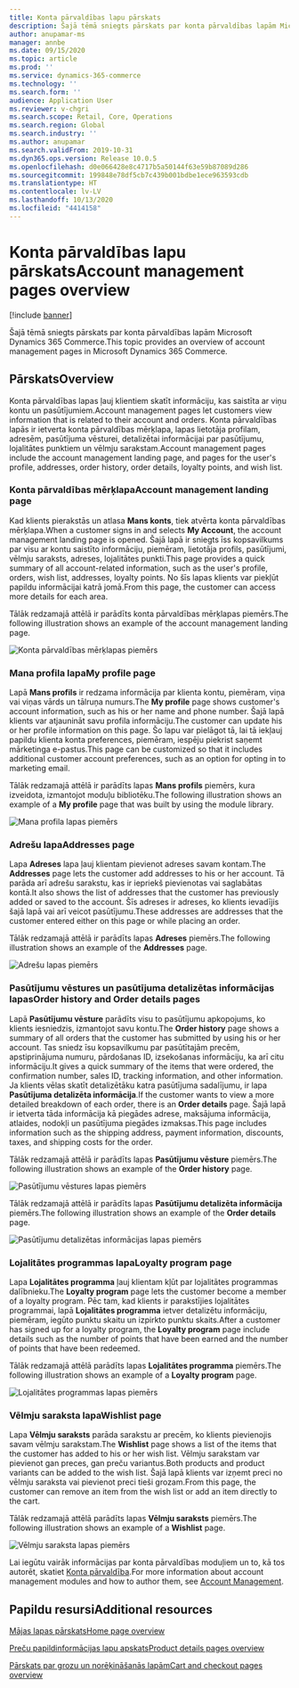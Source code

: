 ```yaml
---
title: Konta pārvaldības lapu pārskats
description: Šajā tēmā sniegts pārskats par konta pārvaldības lapām Microsoft Dynamics 365 Commerce.
author: anupamar-ms
manager: annbe
ms.date: 09/15/2020
ms.topic: article
ms.prod: ''
ms.service: dynamics-365-commerce
ms.technology: ''
ms.search.form: ''
audience: Application User
ms.reviewer: v-chgri
ms.search.scope: Retail, Core, Operations
ms.search.region: Global
ms.search.industry: ''
ms.author: anupamar
ms.search.validFrom: 2019-10-31
ms.dyn365.ops.version: Release 10.0.5
ms.openlocfilehash: d0e066428e8c4717b5a50144f63e59b87089d286
ms.sourcegitcommit: 199848e78df5cb7c439b001bdbe1ece963593cdb
ms.translationtype: HT
ms.contentlocale: lv-LV
ms.lasthandoff: 10/13/2020
ms.locfileid: "4414158"
---
```

# <a name="account-management-pages-overview"></a><span data-ttu-id="9a1c6-103">Konta pārvaldības lapu pārskats</span><span class="sxs-lookup"><span data-stu-id="9a1c6-103">Account management pages overview</span></span>

[!include [banner](includes/banner.md)]

<span data-ttu-id="9a1c6-104">Šajā tēmā sniegts pārskats par konta pārvaldības lapām Microsoft Dynamics 365 Commerce.</span><span class="sxs-lookup"><span data-stu-id="9a1c6-104">This topic provides an overview of account management pages in Microsoft Dynamics 365 Commerce.</span></span>

## <a name="overview"></a><span data-ttu-id="9a1c6-105">Pārskats</span><span class="sxs-lookup"><span data-stu-id="9a1c6-105">Overview</span></span>

<span data-ttu-id="9a1c6-106">Konta pārvaldības lapas ļauj klientiem skatīt informāciju, kas saistīta ar viņu kontu un pasūtījumiem.</span><span class="sxs-lookup"><span data-stu-id="9a1c6-106">Account management pages let customers view information that is related to their account and orders.</span></span> <span data-ttu-id="9a1c6-107">Konta pārvaldības lapās ir ietverta konta pārvaldības mērķlapa, lapas lietotāja profilam, adresēm, pasūtījuma vēsturei, detalizētai informācijai par pasūtījumu, lojalitātes punktiem un vēlmju sarakstam.</span><span class="sxs-lookup"><span data-stu-id="9a1c6-107">Account management pages include the account management landing page, and pages for the user's profile, addresses, order history, order details, loyalty points, and wish list.</span></span>

### <a name="account-management-landing-page"></a><span data-ttu-id="9a1c6-108">Konta pārvaldības mērķlapa</span><span class="sxs-lookup"><span data-stu-id="9a1c6-108">Account management landing page</span></span>

<span data-ttu-id="9a1c6-109">Kad klients pierakstās un atlasa **Mans konts**, tiek atvērta konta pārvaldības mērķlapa.</span><span class="sxs-lookup"><span data-stu-id="9a1c6-109">When a customer signs in and selects **My Account**, the account management landing page is opened.</span></span> <span data-ttu-id="9a1c6-110">Šajā lapā ir sniegts īss kopsavilkums par visu ar kontu saistīto informāciju, piemēram, lietotāja profils, pasūtījumi, vēlmju saraksts, adreses, lojalitātes punkti.</span><span class="sxs-lookup"><span data-stu-id="9a1c6-110">This page provides a quick summary of all account-related information, such as the user's profile, orders, wish list, addresses, loyalty points.</span></span> <span data-ttu-id="9a1c6-111">No šīs lapas klients var piekļūt papildu informācijai katrā jomā.</span><span class="sxs-lookup"><span data-stu-id="9a1c6-111">From this page, the customer can access more details for each area.</span></span>

<span data-ttu-id="9a1c6-112">Tālāk redzamajā attēlā ir parādīts konta pārvaldības mērķlapas piemērs.</span><span class="sxs-lookup"><span data-stu-id="9a1c6-112">The following illustration shows an example of the account management landing page.</span></span>

![Konta pārvaldības mērķlapas piemērs](./media/Account-Management.PNG)

### <a name="my-profile-page"></a><span data-ttu-id="9a1c6-114">Mana profila lapa</span><span class="sxs-lookup"><span data-stu-id="9a1c6-114">My profile page</span></span>

<span data-ttu-id="9a1c6-115">Lapā **Mans profils** ir redzama informācija par klienta kontu, piemēram, viņa vai viņas vārds un tālruņa numurs.</span><span class="sxs-lookup"><span data-stu-id="9a1c6-115">The **My profile** page shows customer's account information, such as his or her name and phone number.</span></span> <span data-ttu-id="9a1c6-116">Šajā lapā klients var atjaunināt savu profila informāciju.</span><span class="sxs-lookup"><span data-stu-id="9a1c6-116">The customer can update his or her profile information on this page.</span></span> <span data-ttu-id="9a1c6-117">Šo lapu var pielāgot tā, lai tā iekļauj papildu klienta konta preferences, piemēram, iespēju piekrist saņemt mārketinga e-pastus.</span><span class="sxs-lookup"><span data-stu-id="9a1c6-117">This page can be customized so that it includes additional customer account preferences, such as an option for opting in to marketing email.</span></span>

<span data-ttu-id="9a1c6-118">Tālāk redzamajā attēlā ir parādīts lapas **Mans profils** piemērs, kura izveidota, izmantojot moduļu bibliotēku.</span><span class="sxs-lookup"><span data-stu-id="9a1c6-118">The following illustration shows an example of a **My profile** page that was built by using the module library.</span></span>

![Mana profila lapas piemērs](./media/Account-Management-MyProfile.PNG)

### <a name="addresses-page"></a><span data-ttu-id="9a1c6-120">Adrešu lapa</span><span class="sxs-lookup"><span data-stu-id="9a1c6-120">Addresses page</span></span>

<span data-ttu-id="9a1c6-121">Lapa **Adreses** lapa ļauj klientam pievienot adreses savam kontam.</span><span class="sxs-lookup"><span data-stu-id="9a1c6-121">The **Addresses** page lets the customer add addresses to his or her account.</span></span> <span data-ttu-id="9a1c6-122">Tā parāda arī adrešu sarakstu, kas ir iepriekš pievienotas vai saglabātas kontā.</span><span class="sxs-lookup"><span data-stu-id="9a1c6-122">It also shows the list of addresses that the customer has previously added or saved to the account.</span></span> <span data-ttu-id="9a1c6-123">Šīs adreses ir adreses, ko klients ievadījis šajā lapā vai arī veicot pasūtījumu.</span><span class="sxs-lookup"><span data-stu-id="9a1c6-123">These addresses are addresses that the customer entered either on this page or while placing an order.</span></span>

<span data-ttu-id="9a1c6-124">Tālāk redzamajā attēlā ir parādīts lapas **Adreses** piemērs.</span><span class="sxs-lookup"><span data-stu-id="9a1c6-124">The following illustration shows an example of the **Addresses** page.</span></span>

![Adrešu lapas piemērs](./media/Account-Management-Address.png)

### <a name="order-history-and-order-details-pages"></a><span data-ttu-id="9a1c6-126">Pasūtījumu vēstures un pasūtījuma detalizētas informācijas lapas</span><span class="sxs-lookup"><span data-stu-id="9a1c6-126">Order history and Order details pages</span></span>

<span data-ttu-id="9a1c6-127">Lapā **Pasūtījumu vēsture** parādīts visu to pasūtījumu apkopojums, ko klients iesniedzis, izmantojot savu kontu.</span><span class="sxs-lookup"><span data-stu-id="9a1c6-127">The **Order history** page shows a summary of all orders that the customer has submitted by using his or her account.</span></span> <span data-ttu-id="9a1c6-128">Tas sniedz īsu kopsavilkumu par pasūtītajām precēm, apstiprinājuma numuru, pārdošanas ID, izsekošanas informāciju, ka arī citu informāciju.</span><span class="sxs-lookup"><span data-stu-id="9a1c6-128">It gives a quick summary of the items that were ordered, the confirmation number, sales ID, tracking information, and other information.</span></span> <span data-ttu-id="9a1c6-129">Ja klients vēlas skatīt detalizētāku katra pasūtījuma sadalījumu, ir lapa **Pasūtījuma detalizēta informācija**.</span><span class="sxs-lookup"><span data-stu-id="9a1c6-129">If the customer wants to view a more detailed breakdown of each order, there is an **Order details** page.</span></span> <span data-ttu-id="9a1c6-130">Šajā lapā ir ietverta tāda informācija kā piegādes adrese, maksājuma informācija, atlaides, nodokļi un pasūtījuma piegādes izmaksas.</span><span class="sxs-lookup"><span data-stu-id="9a1c6-130">This page includes information such as the shipping address, payment information, discounts, taxes, and shipping costs for the order.</span></span>

<span data-ttu-id="9a1c6-131">Tālāk redzamajā attēlā ir parādīts lapas **Pasūtījumu vēsture** piemērs.</span><span class="sxs-lookup"><span data-stu-id="9a1c6-131">The following illustration shows an example of the **Order history** page.</span></span>

![Pasūtījumu vēstures lapas piemērs](./media/Account-Management-OrderHistory.PNG)

<span data-ttu-id="9a1c6-133">Tālāk redzamajā attēlā ir parādīts lapas **Pasūtījumu detalizēta informācija** piemērs.</span><span class="sxs-lookup"><span data-stu-id="9a1c6-133">The following illustration shows an example of the **Order details** page.</span></span>

![Pasūtījumu detalizētas informācijas lapas piemērs](./media/Account-Management-OrderDetails.PNG)

### <a name="loyalty-program-page"></a><span data-ttu-id="9a1c6-135">Lojalitātes programmas lapa</span><span class="sxs-lookup"><span data-stu-id="9a1c6-135">Loyalty program page</span></span>

<span data-ttu-id="9a1c6-136">Lapa **Lojalitātes programma** ļauj klientam kļūt par lojalitātes programmas dalībnieku.</span><span class="sxs-lookup"><span data-stu-id="9a1c6-136">The **Loyalty program** page lets the customer become a member of a loyalty program.</span></span> <span data-ttu-id="9a1c6-137">Pēc tam, kad klients ir parakstījies lojalitātes programmai, lapā **Lojalitātes programma** ietver detalizētu informāciju, piemēram, iegūto punktu skaitu un izpirkto punktu skaits.</span><span class="sxs-lookup"><span data-stu-id="9a1c6-137">After a customer has signed up for a loyalty program, the **Loyalty program** page include details such as the number of points that have been earned and the number of points that have been redeemed.</span></span>

<span data-ttu-id="9a1c6-138">Tālāk redzamajā attēlā parādīts lapas **Lojalitātes programma** piemērs.</span><span class="sxs-lookup"><span data-stu-id="9a1c6-138">The following illustration shows an example of a **Loyalty program** page.</span></span>

![Lojalitātes programmas lapas piemērs](./media/Account-Management-Loyalty.PNG)

### <a name="wishlist-page"></a><span data-ttu-id="9a1c6-140">Vēlmju saraksta lapa</span><span class="sxs-lookup"><span data-stu-id="9a1c6-140">Wishlist page</span></span>

<span data-ttu-id="9a1c6-141">Lapa **Vēlmju saraksts** parāda sarakstu ar precēm, ko klients pievienojis savam vēlmju sarakstam.</span><span class="sxs-lookup"><span data-stu-id="9a1c6-141">The **Wishlist** page shows a list of the items that the customer has added to his or her wish list.</span></span> <span data-ttu-id="9a1c6-142">Vēlmju sarakstam var pievienot gan preces, gan preču variantus.</span><span class="sxs-lookup"><span data-stu-id="9a1c6-142">Both products and product variants can be added to the wish list.</span></span> <span data-ttu-id="9a1c6-143">Šajā lapā klients var izņemt preci no vēlmju saraksta vai pievienot preci tieši grozam.</span><span class="sxs-lookup"><span data-stu-id="9a1c6-143">From this page, the customer can remove an item from the wish list or add an item directly to the cart.</span></span>

<span data-ttu-id="9a1c6-144">Tālāk redzamajā attēlā parādīts lapas **Vēlmju saraksts** piemērs.</span><span class="sxs-lookup"><span data-stu-id="9a1c6-144">The following illustration shows an example of a **Wishlist** page.</span></span>

![Vēlmju saraksta lapas piemērs](./media/Account-Management-Wishlist.PNG)

<span data-ttu-id="9a1c6-146">Lai iegūtu vairāk informācijas par konta pārvaldības moduļiem un to, kā tos autorēt, skatiet [Konta pārvaldība](account-management.md).</span><span class="sxs-lookup"><span data-stu-id="9a1c6-146">For more information about account management modules and how to author them, see [Account Management](account-management.md).</span></span>

## <a name="additional-resources"></a><span data-ttu-id="9a1c6-147">Papildu resursi</span><span class="sxs-lookup"><span data-stu-id="9a1c6-147">Additional resources</span></span>

[<span data-ttu-id="9a1c6-148">Mājas lapas pārskats</span><span class="sxs-lookup"><span data-stu-id="9a1c6-148">Home page overview</span></span>](quick-tour-home-page.md)

[<span data-ttu-id="9a1c6-149">Preču papildinformācijas lapu apskats</span><span class="sxs-lookup"><span data-stu-id="9a1c6-149">Product details pages overview</span></span>](quick-tour-pdp.md)

[<span data-ttu-id="9a1c6-150">Pārskats par grozu un norēķināšanās lapām</span><span class="sxs-lookup"><span data-stu-id="9a1c6-150">Cart and checkout pages overview</span></span>](quick-tour-cart-checkout.md)

